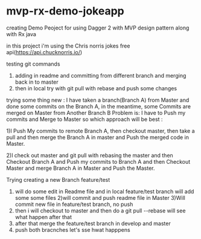 # mvp-rx-demo-jokeapp

creating Demo Peoject for using Dagger 2 with MVP design pattern along with Rx java

in this project i'm using the Chris norris jokes free api(https://api.chucknorris.io/)

testing git commands
1) adding in readme and committing from different branch and merging back in to master 
2) then in local try with git pull with rebase and push some changes

trying some thing new :
I have taken a branch(Branch A) from Master and done some commits on the Branch A, in the meantime, some Commits are merged on Master from Another Branch B 
Problem is: I have to Push my commits and Merge to Master so which approach will be best :

1)I Push My commits to remote Branch A, then checkout master, then take a pull and then merge the Branch A in master and Push the merged code in Master.

2)I check out master and git pull with rebasing the master and then Checkout Branch A and Push my commits to Branch A and then Checkout Master and merge Branch A in Master and Push the Master.



Trying creating a new Branch feature/test 

1) will do some edit in Readme file and in local feature/test branch will add some some files
2)will commit and push readme file in Master
3)Will commit new file in feature/test branch, no push 
4) then i will checkout to master and then do a git pull --rebase will see what happen after that
5) after that merge the feature/test branch in develop and master 
6) push both bracnches
let's sse hwat happpens

